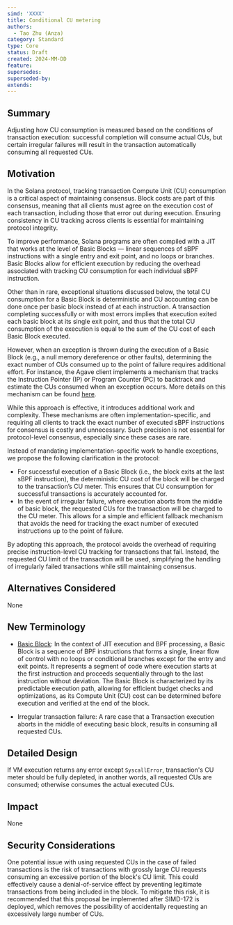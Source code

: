 ```yaml
---
simd: 'XXXX'
title: Conditional CU metering
authors:
  - Tao Zhu (Anza)
category: Standard
type: Core
status: Draft
created: 2024-MM-DD
feature:
supersedes:
superseded-by:
extends:
---
```


## Summary

Adjusting how CU consumption is measured based on the conditions of transaction
execution: successful completion will consume actual CUs, but certain irregular
failures will result in the transaction automatically consuming all requested
CUs.

## Motivation

In the Solana protocol, tracking transaction Compute Unit (CU) consumption is a
critical aspect of maintaining consensus. Block costs are part of this
consensus, meaning that all clients must agree on the execution cost of each
transaction, including those that error out during execution. Ensuring
consistency in CU tracking across clients is essential for maintaining protocol
integrity.

To improve performance, Solana programs are often compiled with a JIT that works
at the level of Basic Blocks — linear sequences of sBPF instructions with a
single entry and exit point, and no loops or branches. Basic Blocks allow for
efficient execution by reducing the overhead associated with tracking CU
consumption for each individual sBPF instruction.

Other than in rare, exceptional situations discussed below, the total CU
consumption for a Basic Block is deterministic and CU accounting can be
done once per basic block instead of at each instruction. A transaction
completing successfully or with most errors implies that execution exited each
basic block at its single exit point, and thus that the total CU consumption of
the execution is equal to the sum of the CU cost of each Basic Block executed.

However, when an exception is thrown during the execution of a Basic Block
(e.g., a null memory dereference or other faults), determining the exact number
of CUs consumed up to the point of failure requires additional effort. For
instance, the Agave client implements a mechanism that tracks the Instruction
Pointer (IP) or Program Counter (PC) to backtrack and estimate the CUs consumed
when an exception occurs. More details on this mechanism can be found
[here](https://github.com/solana-labs/rbpf/blob/57139e9e1fca4f01155f7d99bc55cdcc25b0bc04/src/jit.rs#L267).

While this approach is effective, it introduces additional work and complexity.
These mechanisms are often implementation-specific, and requiring all clients to
track the exact number of executed sBPF instructions for consensus is costly and
unnecessary. Such precision is not essential for protocol-level consensus,
especially since these cases are rare.

Instead of mandating implementation-specific work to handle exceptions, we
propose the following clarification in the protocol:

- For successful execution of a Basic Block (i.e., the block exits at the last
 sBPF instruction), the deterministic CU cost of the block will be charged to
the transaction’s CU meter. This ensures that CU consumption for successful
transactions is accurately accounted for.
- In the event of irregular failure, where execution aborts from the middle of
basic block, the requested CUs for the transaction will be charged to the CU
meter. This allows for a simple and efficient fallback mechanism that avoids the
need for tracking the exact number of executed instructions up to the point of
failure.

By adopting this approach, the protocol avoids the overhead of requiring precise
instruction-level CU tracking for transactions that fail. Instead, the requested
CU limit of the transaction will be used, simplifying the handling of
irregularly failed transactions while still maintaining consensus.

## Alternatives Considered

None

## New Terminology

- [Basic Block](https://en.wikipedia.org/wiki/Basic_block): In the context of
  JIT execution and BPF processing, a Basic Block is a sequence of BPF
instructions that forms a single, linear flow of control with no loops or
conditional branches except for the entry and exit points. It represents a
segment of code where execution starts at the first instruction and proceeds
sequentially through to the last instruction without deviation. The Basic Block
is characterized by its predictable execution path, allowing for efficient
budget checks and optimizations, as its Compute Unit (CU) cost can be determined
before execution and verified at the end of the block.

- Irregular transaction failure: A rare case that a Transaction execution aborts
in the middle of executing basic block, results in consuming all requested CUs.

## Detailed Design

If VM execution returns any error except `SyscallError`, transaction's CU meter
should be fully depleted, in another words, all requested CUs are consumed;
otherwise consumes the actual executed CUs.

## Impact

None

## Security Considerations

One potential issue with using requested CUs in the case of failed transactions
is the risk of transactions with grossly large CU requests consuming an
excessive portion of the block's CU limit. This could effectively cause a
denial-of-service effect by preventing legitimate transactions from being
included in the block. To mitigate this risk, it is recommended that this
proposal be implemented after SIMD-172 is deployed, which removes the
possibility of accidentally requesting an excessively large number of CUs.
